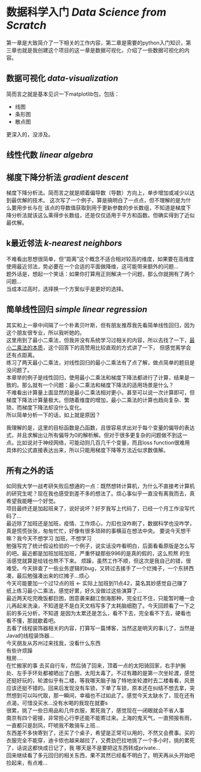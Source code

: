# 数据科学入门 *Data Science from Scratch*

第一章是大致简介了一下相关的工作内容，第二章是需要的python入门知识，第三章也就是我创建这个项目的这一章是数据可视化，介绍了一些数据可视化的内容。

## 数据可视化 *data-visualization*

简而言之就是基本见识一下matplotlib包，包括：

* 线图
* 条形图
* 散点图

更深入的，没涉及。

## 线性代数 *linear algebra*

## 梯度下降分析法 *gradient descent*
梯度下降分析法。简而言之就是顺着偏导数（导数）方向上，单步增加或减少以达到最优解的技术。 这次写了一个例子，算是搞明白了一点点，但不理解的是为什么要用步长与在
该点的导数值获取到用于更新参数的步长数组，不知道是梯度下降分析法就该这么乘得步长数组，还是仅仅适用于平方和函数。但确实得到了近似最优解。

## k最近邻法 *k-nearest neighbors*
不难看出思想很简单，但“距离”这个概念不适合相对较高的维度，如果要在高维度使用最近邻法，势必要在一个合适的平面做降维，这可能带来额外的问题...  
题外话是，想起一个笑话：如果你打算用正则解决一个问题，那么你就拥有了两个问题...  
当成本过高时，选择换一个方案似乎是更好的选择。

## 简单线性回归 *simple linear regression*
其实和上一章中间隔了一个朴素贝叶斯，但有朋友推荐我先看简单线性回归，因为这个朋友很专业，所以我听她的。  
这里用到了最小二乘法，但我并没有系统学习过相关的内容，所以去找了一下，[最小二乘法的本质](https://www.zhihu.com/question/37031188)，这个回答下的高赞用比较直观的方式讲了一下，
但感觉离学会还有点距离。  
练习了两天最小二乘法，对线性回归的最小二乘法有了点了解，做点简单的题目是没问题了。  
本章举的例子是线性回归，使用最小二乘法和梯度下降法都进行了计算，结果是一致的。那么就有一个问题：最小二乘法和梯度下降法的适用场景是什么？  
不难看出计算量上面显然的是最小二乘法相对更小，甚至可以说一次计算即可，但梯度下降法计算量极大。但随着维度的增加，最小二乘法的计算也趋向复杂、繁琐，而梯度下降法却没什么变化。  
所以简单分析一下的话，如上就是原因？

我理解的是，这里的目标函数是凸函数，且很容易求出对于每个变量的偏导的表达式，并且求解出让所有偏导为0的解析解。但对于很多更复杂的问题做不到这一点。比如说对于神经网络，可能动则几百几千个变量，而且loss function很难用具体的公式直接表达出来，所以只能用梯度下降等方法近似求数值解。

## 所有之外的话
如同我大学一战考研失败后想通的一点：既然想转计算机，为什么不直接考计算机的研究生呢？现在我也感受到差不多的想法了。烦心事似乎一直没有离我而去，真希望我能睡一个好觉。  
项目最终还是加起班来了，说好说坏？好歹我写上代码了，已经一个月工作没写代码了...  
最近除了加班还是加班，疫情、工作烦心，力扣也没咋刷了，数据科学也没咋学，真是慌慌张张，匆匆忙忙，好像有很多琐碎的事横亘在想法中央。
要说今天想干嘛？我今天不想学习
加班，不想学习  
勉强写完了统计假设检验的一个例子，说实话没咋看明白，后面看看原版是怎么写的吧。最近都是加班加班加班，严重怀疑那些996的是真的假的，这么煎熬
的生活感觉就算是给钱也熬不下来。
烦躁，虽然工作不顺，但这次是我自己的错，很难受。今天排查了一些业务逻辑的bug，又转过去接手了一个烂摊子，一个东拼西凑，最后勉强凑出来的烂摊子...烦心  
今天可能要加一个过12点的班 <- 实际上加班到11点42，莫名其妙感觉自己赚了  
纸上练习最小二乘法，感觉好累，好久没做过这些演算了...  
最近两天吃完晚饭都巨困，困意袭来翻江倒海那种，完全扛不住，只能暂时睡一会儿再起来洗澡，不知道是不是白天文档写多了太耗脑细胞了。今天回顾看了一下之前的多元分析，不知道
是因为太累还是怎么，看不下去，完全看不下去，硬看也看不懂，那就歇着吧。  
去看了线程装饰器相关的内容，打算写一篇博客，当然这是明天的事儿了，当然是Java的线程装饰器...  
今天朋友从苏州过来找我，没看什么东西  
有些许烦躁  
租房....  
在忙搬家的事
去买自行车，然后骑了回来，顶着一点的太阳骑回家，右手护腕处、左手手环处都被晒出了白圈，太阳太毒了。不过有趣的是第一次坐轮渡，感觉还挺好玩的，轮渡似乎有二楼，等我哪天脑子抽了特地坐轮渡时去二楼看看，风景应该还挺不错的。回来后发现没有车锁，下单了车锁，原本还在纠结不想去拿，突然想到可以叫代取，那一瞬间，幸福也不过如此了。感觉今天太缺水了，现在还有点渴，可惜没买水...没有水喝的我现在就要s  
很累，挑了一些日用品和几件衣服，累死我了，感觉现在一闭眼就会不省人事  
南京有四个密接，非常担心行李还能不能寄过来。上海的鬼天气，一直预报有雨，一直都只是刮风，吓唬我不敢骑车上班...  
东西差不多快寄到了，还买了个桌子，希望是正常可以用的，不然又会费事。买的衣服完全不能穿，迪卡侬也越来越拉了，又费劲巴拉地挑了一个多小时，挑的累死了，话说这都快成日记了，我 哪天是不是要把这东西转成private...  
回来继续看了多元回归的相关东西，果不其然已经看不明白了。明天再从头开始吧  
捡起来，有点难...